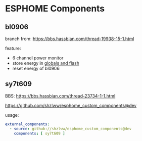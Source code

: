 
# ESPHOME Components

## bl0906

branch from: https://bbs.hassbian.com/thread-19938-15-1.html

feature:
- 6 channel power monitor
- store energy in [globals and flash](https://bbs.hassbian.com/thread-25458-1-1.html)
- reset energy of bl0906

## sy7t609

BBS: https://bbs.hassbian.com/thread-23734-1-1.html

https://github.com/shzlww/esphome_custom_components@dev

usage:

```yaml
external_components:
  - source: github://shzlww/esphome_custom_components@dev
    components: [ sy7t609 ]
```